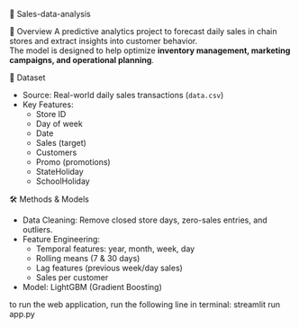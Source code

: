 🛒 Sales-data-analysis

📌 Overview
A predictive analytics project to forecast daily sales in chain stores and extract insights into customer behavior.  
The model is designed to help optimize **inventory management, marketing campaigns, and operational planning**.

📂 Dataset
- Source: Real-world daily sales transactions (`data.csv`)
- Key Features:
  - Store ID
  - Day of week
  - Date
  - Sales (target)
  - Customers
  - Promo (promotions)
  - StateHoliday
  - SchoolHoliday

🛠 Methods & Models
- Data Cleaning: Remove closed store days, zero-sales entries, and outliers.
- Feature Engineering:
  - Temporal features: year, month, week, day
  - Rolling means (7 & 30 days)
  - Lag features (previous week/day sales)
  - Sales per customer
- Model: LightGBM (Gradient Boosting)

to run the web application, run the following line in terminal:
streamlit run app.py
